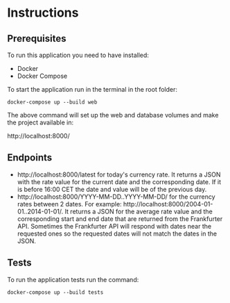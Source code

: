 # Instructions
## Prerequisites
To run this application you need to have installed:
- Docker
- Docker Compose

To start the application run in the terminal in the  root folder:

`docker-compose up --build web`

The above command will set up the web and database volumes and make the project available in:

http://localhost:8000/


## Endpoints
- http://localhost:8000/latest for today's currency rate.
It returns a JSON with the rate value for the current date and the corresponding date. If it is before 16:00 CET the date and value will be of the previous day.
- http://localhost:8000/YYYY-MM-DD..YYYY-MM-DD/ for the currency rates between 2 dates. For example: http://localhost:8000/2004-01-01..2014-01-01/. It returns a JSON for the average rate value and the corresponding start and end date that are returned from the Frankfurter API. Sometimes the Frankfurter API will respond with dates near the requested ones so the requested dates will not match the dates in the JSON.

## Tests
To run the application tests run the command: 

`docker-compose up --build tests`